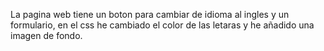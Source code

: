 La pagina web tiene un boton para cambiar de idioma al ingles y un formulario, en el css he cambiado el color de las letaras y he añadido una imagen de fondo.

